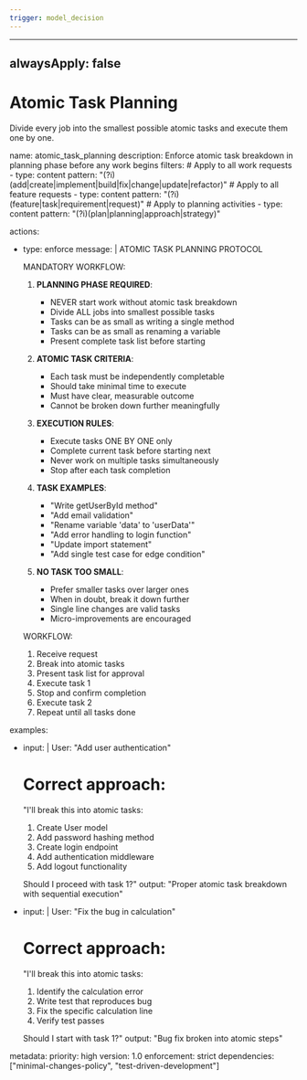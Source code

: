 ```yaml
---
trigger: model_decision
---
```


---
alwaysApply: false
---
# Atomic Task Planning

Divide every job into the smallest possible atomic tasks and execute them one by one.

<rule>
name: atomic_task_planning
description: Enforce atomic task breakdown in planning phase before any work begins
filters:
  # Apply to all work requests
  - type: content
    pattern: "(?i)(add|create|implement|build|fix|change|update|refactor)"
  # Apply to all feature requests
  - type: content
    pattern: "(?i)(feature|task|requirement|request)"
  # Apply to planning activities
  - type: content
    pattern: "(?i)(plan|planning|approach|strategy)"

actions:
  - type: enforce
    message: |
      ATOMIC TASK PLANNING PROTOCOL

      MANDATORY WORKFLOW:

      1. **PLANNING PHASE REQUIRED**:
         - NEVER start work without atomic task breakdown
         - Divide ALL jobs into smallest possible tasks
         - Tasks can be as small as writing a single method
         - Tasks can be as small as renaming a variable
         - Present complete task list before starting

      2. **ATOMIC TASK CRITERIA**:
         - Each task must be independently completable
         - Should take minimal time to execute
         - Must have clear, measurable outcome
         - Cannot be broken down further meaningfully

      3. **EXECUTION RULES**:
         - Execute tasks ONE BY ONE only
         - Complete current task before starting next
         - Never work on multiple tasks simultaneously
         - Stop after each task completion

      4. **TASK EXAMPLES**:
         - "Write getUserById method"
         - "Add email validation"
         - "Rename variable 'data' to 'userData'"
         - "Add error handling to login function"
         - "Update import statement"
         - "Add single test case for edge condition"

      5. **NO TASK TOO SMALL**:
         - Prefer smaller tasks over larger ones
         - When in doubt, break it down further
         - Single line changes are valid tasks
         - Micro-improvements are encouraged

      WORKFLOW:
      1. Receive request
      2. Break into atomic tasks
      3. Present task list for approval
      4. Execute task 1
      5. Stop and confirm completion
      6. Execute task 2
      7. Repeat until all tasks done

examples:
  - input: |
      User: "Add user authentication"
      
      # Correct approach:
      "I'll break this into atomic tasks:
      1. Create User model
      2. Add password hashing method
      3. Create login endpoint
      4. Add authentication middleware
      5. Add logout functionality
      
      Should I proceed with task 1?"
    output: "Proper atomic task breakdown with sequential execution"

  - input: |
      User: "Fix the bug in calculation"
      
      # Correct approach:
      "I'll break this into atomic tasks:
      1. Identify the calculation error
      2. Write test that reproduces bug
      3. Fix the specific calculation line
      4. Verify test passes
      
      Should I start with task 1?"
    output: "Bug fix broken into atomic steps"

metadata:
  priority: high
  version: 1.0
  enforcement: strict
  dependencies: ["minimal-changes-policy", "test-driven-development"]
</rule>